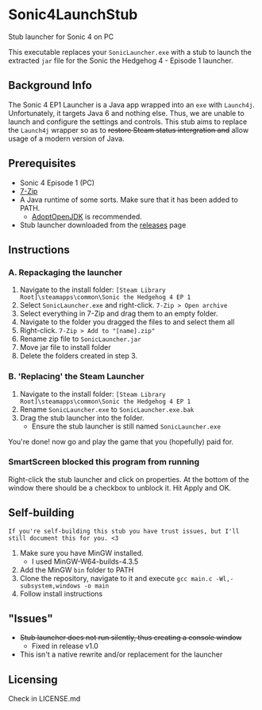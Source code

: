 # Sonic4LaunchStub
Stub launcher for Sonic 4 on PC

This executable replaces your `SonicLauncher.exe` with a stub to launch the extracted `jar` file for the Sonic the Hedgehog 4 - Episode 1 launcher.

## Background Info
The Sonic 4 EP1 Launcher is a Java app wrapped into an `exe` with `Launch4j`. Unfortunately, it targets Java 6 and nothing else. Thus, we are unable to launch and configure the settings and controls. This stub aims to replace the `Launch4j` wrapper so as to ~~restore Steam status intergration and~~ allow usage of a modern version of Java.

## Prerequisites
- Sonic 4 Episode 1 (PC)
- [7-Zip](https://www.7-zip.org)
- A Java runtime of some sorts. Make sure that it has been added to PATH.
    - [AdoptOpenJDK](https://adoptopenjdk.net/) is recommended.
- Stub launcher downloaded from the [releases](https://github.com/JakeIsMeh/Sonic4LaunchStub/releases) page

## Instructions
### A. Repackaging the launcher
1. Navigate to the install folder: `[Steam Library Root]\steamapps\common\Sonic the Hedgehog 4 EP 1`
2. Select `SonicLauncher.exe` and right-click. `7-Zip > Open archive`
3. Select everything in 7-Zip and drag them to an empty folder.
4. Navigate to the folder you dragged the files to and select them all
5. Right-click. `7-Zip > Add to "[name].zip"`
6. Rename zip file to `SonicLauncher.jar`
7. Move jar file to install folder
8. Delete the folders created in step 3.

### B. 'Replacing' the Steam Launcher
1. Navigate to the install folder: `[Steam Library Root]\steamapps\common\Sonic the Hedgehog 4 EP 1`
2. Rename `SonicLauncher.exe` to `SonicLauncher.exe.bak`
3. Drag the stub launcher into the folder.
    - Ensure the stub launcher is still named `SonicLauncher.exe`

You're done! now go and play the game that you (hopefully) paid for.

### SmartScreen blocked this program from running
Right-click the stub launcher and click on properties. At the bottom of the window there should be a checkbox to unblock it. Hit Apply and OK.


## Self-building
`If you're self-building this stub you have trust issues, but I'll still document this for you. <3`

1. Make sure you have MinGW installed.
    - I used MinGW-W64-builds-4.3.5
2. Add the MinGW `bin` folder to PATH
3. Clone the repository, navigate to it and execute `gcc main.c -Wl,-subsystem,windows -o main`
4. Follow install instructions

## "Issues"
- ~~Stub launcher does not run silently, thus creating a console window~~
  - Fixed in release v1.0
- This isn't a native rewrite and/or replacement for the launcher

## Licensing
Check in LICENSE.md

